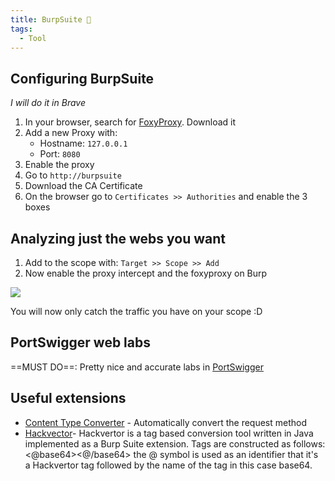 ```yaml
---
title: BurpSuite 📙
tags:
  - Tool
---
```

## Configuring BurpSuite

*I will do it in Brave*

1. In your browser, search for [FoxyProxy](https://chromewebstore.google.com/detail/foxyproxy/gcknhkkoolaabfmlnjonogaaifnjlfnp?hl=en-US). Download it
2. Add a new Proxy with:
	- Hostname: `127.0.0.1`
	- Port: `8080`
3. Enable the proxy
4. Go to `http://burpsuite`
5. Download the CA Certificate
6. On the browser go to `Certificates >> Authorities` and enable the 3 boxes

## Analyzing just the webs you want

1. Add to the scope with: `Target >> Scope >> Add`
2. Now enable the proxy intercept and the foxyproxy on Burp

![](Pasted%20image%2020240512150638.png)

You will now only catch the traffic you have on your scope :D

## PortSwigger web labs

==MUST DO==: Pretty nice and accurate labs in [PortSwigger](https://portswigger.net/web-security/all-labs)

## Useful extensions

- [Content Type Converter](https://github.com/portswigger/content-type-converter) - Automatically convert the request method
- [Hackvector](https://github.com/portswigger/hackvertor)- Hackvertor is a tag based conversion tool written in Java implemented as a Burp Suite extension. Tags are constructed as follows: <@base64><@/base64> the @ symbol is used as an identifier that it's a Hackvertor tag followed by the name of the tag in this case base64.

